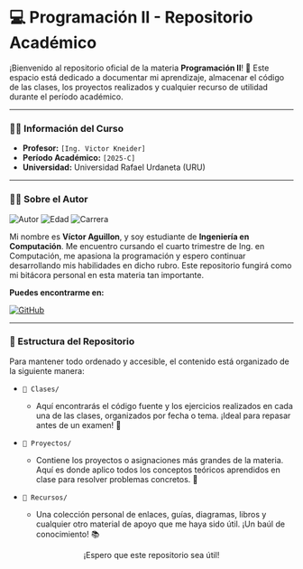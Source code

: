 # 💻 Programación II - Repositorio Académico

¡Bienvenido al repositorio oficial de la materia **Programación II**! 🚀 Este espacio está dedicado a documentar mi aprendizaje, almacenar el código de las clases, los proyectos realizados y cualquier recurso de utilidad durante el período académico.

---

### 👨‍🏫 Información del Curso

* **Profesor:** `[Ing. Victor Kneider]`
* **Período Académico:** `[2025-C]`
* **Universidad:** Universidad Rafael Urdaneta (URU)

---

### 👨‍💻 Sobre el Autor

<p align="left">
  <img src="https://img.shields.io/badge/Autor-Víctor_Aguillon-blue?style=for-the-badge" alt="Autor">
  <img src="https://img.shields.io/badge/Edad-18_Años-blueviolet?style=for-the-badge" alt="Edad">
  <img src="https://img.shields.io/badge/Carrera-Ing._en_Computación-green?style=for-the-badge" alt="Carrera">
</p>

Mi nombre es **Víctor Aguillon**, y soy estudiante de **Ingeniería en Computación**. Me encuentro cursando el cuarto trimestre de Ing. en Computación, me apasiona la programación y espero continuar desarrollando mis habilidades en dicho rubro. Este repositorio fungirá como mi bitácora personal en esta materia tan importante. 

**Puedes encontrarme en:**
<p align="left">
  <a href="[https://github.com/victoraguillon]" target="_blank">
    <img src="https://img.shields.io/badge/GitHub-181717?style=for-the-badge&logo=github&logoColor=white" alt="GitHub">
  </a>
</p>

---

### 📂 Estructura del Repositorio

Para mantener todo ordenado y accesible, el contenido está organizado de la siguiente manera:

* `📁 Clases/`
    * Aquí encontrarás el código fuente y los ejercicios realizados en cada una de las clases, organizados por fecha o tema. ¡Ideal para repasar antes de un examen! 📝
    

* `📁 Proyectos/`
    * Contiene los proyectos o asignaciones más grandes de la materia. Aquí es donde aplico todos los conceptos teóricos aprendidos en clase para resolver problemas concretos. 🎯
  

* `📁 Recursos/`
    * Una colección personal de enlaces, guías, diagramas, libros y cualquier otro material de apoyo que me haya sido útil. ¡Un baúl de conocimiento! 📚
    

<p align="center">
  ¡Espero que este repositorio sea útil!
</p>